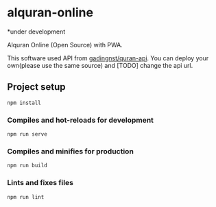 # alquran-online 
*under development

Alquran Online (Open Source) with PWA. 

This software used API from [gadingnst/quran-api](https://github.com/gadingnst/quran-api). You can deploy your own(please use the same source) and [TODO] change the api url.


## Project setup
```
npm install
```

### Compiles and hot-reloads for development
```
npm run serve
```

### Compiles and minifies for production
```
npm run build
```

### Lints and fixes files
```
npm run lint
```
